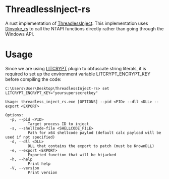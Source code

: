 
# ThreadlessInject-rs

A rust implementation of [ThreadlessInject](https://github.com/CCob/ThreadlessInject/). This implementation uses [Dinvoke_rs](https://github.com/Kudaes/DInvoke_rs/) to call the NTAPI functions directly rather than going through the Windows API.

# Usage

Since we are using [LITCRYPT](https://github.com/anvie/litcrypt.rs) plugin to obfuscate string literals, it is required to set up the environment variable LITCRYPT_ENCRYPT_KEY before compiling the code:

	C:\Users\User\Desktop\ThreadlessInject-rs> set LITCRYPT_ENCRYPT_KEY="yoursupersecretkey"

```
Usage: threadless_inject_rs.exe [OPTIONS] --pid <PID> --dll <DLL> --export <EXPORT>

Options:
  -p, --pid <PID>
          Target process ID to inject
  -s, --shellcode-file <SHELLCODE_FILE>
          Path for x64 shellcode paylod (default calc payload will be used if not specified)
  -d, --dll <DLL>
          DLL that contains the export to patch (must be KnownDLL)
  -e, --export <EXPORT>
          Exported function that will be hijacked
  -h, --help
          Print help
  -V, --version
          Print version
```
